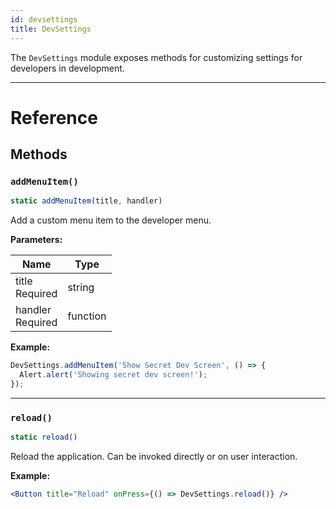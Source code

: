 ```yaml
---
id: devsettings
title: DevSettings
---
```


The `DevSettings` module exposes methods for customizing settings for developers in development.

---

# Reference

## Methods

### `addMenuItem()`

```jsx
static addMenuItem(title, handler)
```

Add a custom menu item to the developer menu.

**Parameters:**

| Name                                                         | Type     |
| ------------------------------------------------------------ | -------- |
| title <div className="label basic required">Required</div>   | string   |
| handler <div className="label basic required">Required</div> | function |

**Example:**

```jsx
DevSettings.addMenuItem('Show Secret Dev Screen', () => {
  Alert.alert('Showing secret dev screen!');
});
```

---

### `reload()`

```jsx
static reload()
```

Reload the application. Can be invoked directly or on user interaction.

**Example:**

```jsx
<Button title="Reload" onPress={() => DevSettings.reload()} />
```
